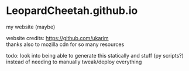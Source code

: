 # LeopardCheetah.github.io
my website (maybe)

website credits: https://github.com/ukarim    
thanks also to mozilla cdn for so many resources

todo: look into being able to generate this statically and stuff (py scripts?) instead of needing to manually tweak/deploy everything